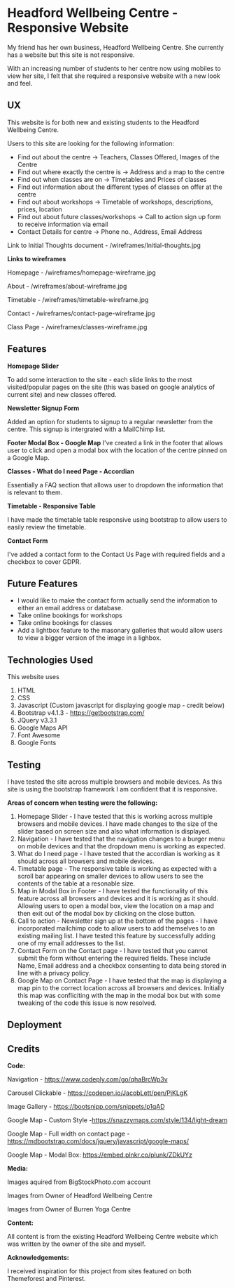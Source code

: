 Headford Wellbeing Centre - Responsive Website
======================================
My friend has her own business, Headford Wellbeing Centre. She currently has a website but this site is not responsive.

With an increasing number of students to her centre now using mobiles to view her site, I felt that she required a responsive website with a new look and feel.

UX
-----------------------------------------
This website is for both new and existing students to the Headford Wellbeing Centre. 

Users to this site are looking for the following information:
- Find out about the centre -> Teachers, Classes Offered, Images of the Centre
- Find out where exactly the centre is -> Address and a map to the centre
- Find out when classes are on -> Timetables and Prices of classes
- Find out information about the different types of classes on offer at the centre
- Find out about workshops -> Timetable of workshops, descriptions, prices, location
- Find out about future classes/workshops -> Call to action sign up form to receive information via email
- Contact Details for centre -> Phone no., Address, Email Address

Link to Initial Thoughts document - /wireframes/Initial-thoughts.jpg

**Links to wireframes**

Homepage - /wireframes/homepage-wireframe.jpg

About - /wireframes/about-wireframe.jpg

Timetable - /wireframes/timetable-wireframe.jpg

Contact - /wireframes/contact-page-wireframe.jpg

Class Page - /wireframes/classes-wireframe.jpg


Features
-----------------------------------------
**Homepage Slider**

To add some interaction to the site - each slide links to the most visited/popular pages on the site (this was based on google analytics of current site) and new classes offered.

**Newsletter Signup Form**

Added an option for students to signup to a regular newsletter from the centre. This signup is intergrated with a MailChimp list.

**Footer Modal Box - Google Map**
I've created a link in the footer that allows user to click and open a modal box with the location of the centre pinned on a Google Map.

**Classes - What do I need Page - Accordian**

Essentially a FAQ section that allows user to dropdown the information that is relevant to them.

**Timetable - Responsive Table**

I have made the timetable table responsive using bootstrap to allow users to easily review the timetable.

**Contact Form**

I've added a contact form to the Contact Us Page with required fields and a checkbox to cover GDPR.


Future Features
-----------------
- I would like to make the contact form actually send the information to either an email address or database.
- Take online bookings for workshops
- Take online bookings for classes
- Add a lightbox feature to the masonary galleries that would allow users to view a bigger version of the image in a lighbox.


Technologies Used
-----------------------------------------
This website uses 
1. HTML
2. CSS
3. Javascript (Custom javascript for displaying google map - credit below)
4. Bootstrap v4.1.3 - https://getbootstrap.com/
5. JQuery v3.3.1 
6. Google Maps API
7. Font Awesome
8. Google Fonts


Testing
-----------------------------------------
I have tested the site across multiple browsers and mobile devices. As this site is using the bootstrap framework I am confident that it is responsive.

**Areas of concern when testing were the following:**
1. Homepage Slider - I have tested that this is working across multiple browsers and mobile devices. I have made changes to the size of the slider based on screen size and also what information is displayed.
2. Navigation - I have tested that the navigation changes to a burger menu on mobile devices and that the dropdown menu is working as expected.
3. What do I need page - I have tested that the accordian is working as it should across all browsers and mobile devices.
4. Timetable page - The responsive table is working as expected with a scroll bar appearing on smaller devices to allow users to see the contents of the table at a resonable size.
5. Map in Modal Box in Footer - I have tested the functionality of this feature across all browsers and devices and it is working as it should. Allowing users to open a modal box, view the location on a map and then exit out of the modal box by clicking on the close button.
6. Call to action - Newsletter sign up at the bottom of the pages - I have incorporated mailchimp code to allow users to add themselves to an existing mailing list. I have tested this feature by successfully adding one of my email addresses to the list.
7. Contact Form on the Contact page - I have tested that you cannot submit the form without entering the required fields. These include Name, Email address and a checkbox consenting to data being stored in line with a privacy policy.
8. Google Map on Contact Page - I have tested that the map is displaying a map pin to the correct location across all browsers and devices. Initially this map was confliciting with the map in the modal box but with some tweaking of the code this issue is now resolved.

Deployment
-----------------------------------------



Credits
-----------------------------------------
**Code:**

Navigation - https://www.codeply.com/go/qhaBrcWp3v

Carousel Clickable - https://codepen.io/JacobLett/pen/PjKLgK

Image Gallery - https://bootsnipp.com/snippets/p1qAD

Google Map - Custom Style -https://snazzymaps.com/style/134/light-dream

Google Map - Full width on contact page - https://mdbootstrap.com/docs/jquery/javascript/google-maps/

Google Map - Modal Box: https://embed.plnkr.co/plunk/ZDkUYz

**Media:**

Images aquired from BigStockPhoto.com account

Images from Owner of Headford Wellbeing Centre

Images from Owner of Burren Yoga Centre

**Content:**

All content is from the existing Headford Wellbeing Centre website which was written by the owner of the site and myself.

**Acknowledgements:**

I received inspiration for this project from sites featured on both Themeforest and Pinterest.